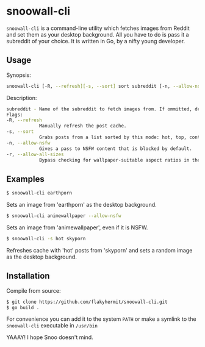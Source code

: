 # snoowall-cli

`snoowall-cli` is a command-line utility which fetches images from Reddit and set them as your desktop background. All you have to do is pass it a subreddit of your choice. It is written in Go, by a nifty young developer.

## Usage

Synopsis:
```bash
snoowall-cli [-R, --refresh][-s, --sort] sort subreddit [-n, --allow-nsfw]
```

Description: 
```bash
subreddit - Name of the subreddit to fetch images from. If ommitted, defaults to 'wallpaper'.
Flags:            
-R, --refresh
            Manually refresh the post cache.
-s, --sort 
            Grabs posts from a list sorted by this mode: hot, top, controversial, new, best.
-n, --allow-nsfw
            Gives a pass to NSFW content that is blocked by default.
-r, --allow-all-sizes
            Bypass checking for wallpaper-suitable aspect ratios in the post title. (Some wallpaper-worthy subreddits don't post the resolution in the title.)
```

## Examples

```bash
$ snoowall-cli earthporn 
```
Sets an image from 'earthporn' as the desktop background.
```bash
$ snoowall-cli animewallpaper --allow-nsfw 
```
Sets an image from 'animewallpaper', even if it is NSFW.

```bash
$ snoowall-cli -s hot skyporn
```
Refreshes cache with 'hot' posts from 'skyporn' and sets a random image as the desktop background. 

## Installation

Compile from source:
```bash
$ git clone https://github.com/flakyhermit/snoowall-cli.git
$ go build .
```
For convenience you can add it to the system `PATH` or make a symlink to the `snoowall-cli` executable in `/usr/bin`

YAAAY! I hope Snoo doesn't mind.
